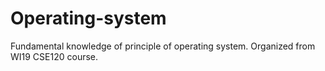 # Operating-system
Fundamental knowledge of principle of operating system. Organized from WI19 CSE120 course. 
